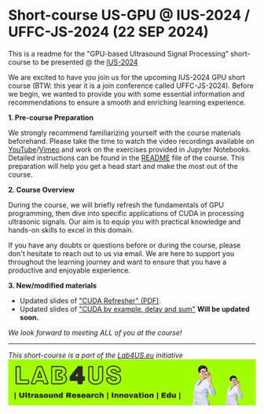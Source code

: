 # Short-course US-GPU @ IUS-2024 / UFFC-JS-2024 (22 SEP 2024)

This is a readme for the "GPU-based Ultrasound Signal Processing" short-course to be presented @ the [IUS-2024](https://2024.ieee-uffc-js.org/tutorials-and-short-courses)

We are excited to have you join us for the upcoming IUS-2024 GPU short course (BTW: this year it is a join conference called UFFC-JS-2024). 
Before we begin, we wanted to provide you with some essential information and recommendations to ensure a smooth and enriching learning experience.

**1. Pre-course Preparation**

We strongly recommend familiarizing yourself with the course materials beforehand. Please take the time to watch the video recordings available on [YouTube](https://www.youtube.com/playlist?list=PLTXwDWOjJ0Xeisir2sL3RxkC1RHpMmFbG)/[Vimeo](https://vimeo.com/showcase/2022-us-gpu-short-course) and work on the exercises provided in Jupyter Notebooks. Detailed instructions can be found in the [README](https://github.com/Lab4US/gpu-short-course#readme) file of the course. This preparation will help you get a head start and make the most out of the course.

**2. Course Overview**

During the course, we will briefly refresh the fundamentals of GPU programming, then dive into specific applications of CUDA in processing ultrasonic signals. Our aim is to equip you with practical knowledge and hands-on skills to excel in this domain.

If you have any doubts or questions before or during the course, please don't hesitate to reach out to us via email. We are here to support you throughout the learning journey and want to ensure that you have a productive and enjoyable experience.

**3. New/modified materials**
<!-- TODO: -->
- Updated slides of ["CUDA Refresher" (PDF)](slides/ius-2024/IUS-2024-US-GPU-CUDA-refresher.pdf).
- Updated slides of ["CUDA by example, delay and sum"](slides/ius-2023/cuda_by_example_delay_and_sum.pdf) **Will be updated soon.**

_We look forward to meeting ALL of you at the course!_

<hr/>

*This short-course is a part of the [Lab4US.eu](https://lab4us.eu) initiative*
[![Lab4US](figs/Lab4US-banner-EN-800.png)](https://lab4us.eu)
